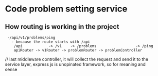 # Code problem setting service



## How routing is working in the project

     -/api/v1/problems/ping
       - because the route starts with /api
        /api            -> /v1    -> /problems                  -> /ping
        apiRouter -> v1Router -> problemRouter -> problemController


// last middleware controller, it will collect the request and send it to the service layer, express js is unopinated framework, so for meaning and sense
